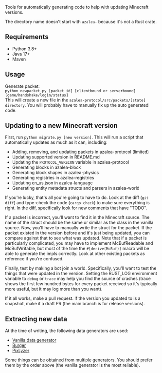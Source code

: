 Tools for automatically generating code to help with updating Minecraft versions.

The directory name doesn't start with `azalea-` because it's not a Rust crate.

## Requirements

- Python 3.8+
- Java 17+
- Maven

## Usage

Generate packet:\
`python newpacket.py [packet id] [clientbound or serverbound] [game/handshake/login/status]`\
This will create a new file in the `azalea-protocol/src/packets/[state] directory`. You will probably have to manually fix up the auto generated code.

## Updating to a new Minecraft version

First, run `python migrate.py [new version]`. This will run a script that automatically updates as much as it can, including:
- Adding, removing, and updating packets in azalea-protocol (limited)
- Updating supported version in README.md
- Updating the `PROTOCOL_VERSION` variable in azalea-protocol
- Generating blocks in azalea-block
- Generating block shapes in azalea-physics
- Generating registries in azalea-registries
- Updating en_us.json in azalea-language
- Generating entity metadata structs and parsers in azalea-world

If you're lucky, that's all you're going to have to do.
Look at the diff (`git diff`) and type-check the code (`cargo check`) to make sure everything is right. In the diff, specifically look for new comments that have "TODO".

If a packet is incorrect, you'll want to find it in the Minecraft source. The name of the struct should be the same or similar as the class in the vanilla source. Now, you'll have to manually write the struct for the packet. If the packet existed in the version before and it's just being updated, you can compare against that to see what was updated. Note that if a packet is particularly complicated, you may have to implement McBufReadable and McBufWritable, but most of the time the `#[derive(McBuf)]` macro will be able to generate the impls correctly. Look at other existing packets as reference if you're confused.

Finally, test by making a bot join a world. Specifically, you'll want to test the things that were updated in the version. Setting the RUST_LOG environment variable to `debug` or `trace` may help you find the source of crashes (trace shows the first few hundred bytes for every packet received so it's typically more useful, but it may log more than you want).

If it all works, make a pull request. If the version you updated to is a snapshot, make it a draft PR (the main branch is for release versions).

## Extracting new data

At the time of writing, the following data generators are used:

- [Vanilla data generator](https://wiki.vg/Data_Generators)
- [Burger](https://github.com/mat-1/Burger)
- [PixLyzer](https://gitlab.bixilon.de/bixilon/pixlyzer)

Some things can be obtained from multiple generators. You should prefer them by the order above (the vanilla generator is the most reliable).

